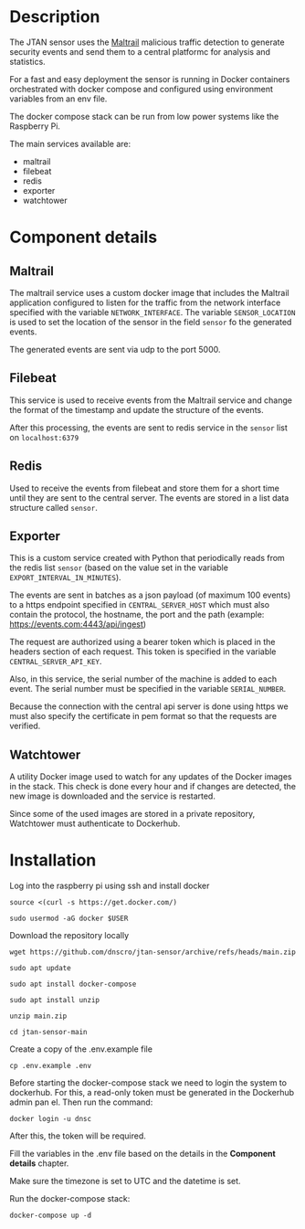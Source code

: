 # Description
The JTAN sensor uses the [Maltrail](https://github.com/stamparm/maltrail) malicious traffic detection to generate security events and send them to a central platformc for analysis and statistics.

For a fast and easy deployment the sensor is running in Docker containers orchestrated with docker compose and configured using environment variables from an env file. 

The docker compose stack can be run from low power systems like the Raspberry Pi.

The main services available are:
- maltrail
- filebeat
- redis
- exporter
- watchtower

# Component details
## Maltrail
The maltrail service uses a custom docker image that includes the Maltrail application configured to listen for the traffic from the network interface specified with the variable ```NETWORK_INTERFACE```. The variable ```SENSOR_LOCATION``` is used to set the location of the sensor in the field ```sensor``` fo the generated events.

The generated events are sent via udp to the port 5000.

## Filebeat
This service is used to receive events from the Maltrail service and change the format of the timestamp and update the structure of the events.

After this processing, the events are sent to redis service in the ```sensor``` list on ```localhost:6379```

## Redis
Used to receive the events from filebeat and store them for a short time until they are sent to the central server. The events are stored in a list data structure called ```sensor```.

## Exporter
This is a custom service created with Python that periodically reads from the redis list ```sensor``` (based on the value set in the variable ```EXPORT_INTERVAL_IN_MINUTES```).

The events are sent in batches as a json payload (of maximum 100 events) to a https endpoint specified in ```CENTRAL_SERVER_HOST``` which must also contain the protocol, the hostname, the port and the path (example: https://events.com:4443/api/ingest)

The request are authorized using a bearer token which is placed in the headers section of each request. This token is specified in the variable ```CENTRAL_SERVER_API_KEY```.

Also, in this service, the serial number of the machine is added to each event. The serial number must be specified in the variable ```SERIAL_NUMBER```.

Because the connection with the central api server is done using https we must also specify the certificate in pem format so that the requests are verified.

## Watchtower
A utility Docker image used to watch for any updates of the Docker images in the stack. This check is done every hour and if changes are detected, the new image is downloaded and the service is restarted.

Since some of the used images are stored in a private repository, Watchtower must authenticate to Dockerhub.


# Installation
Log into the raspberry pi using ssh and install docker
```
source <(curl -s https://get.docker.com/)

sudo usermod -aG docker $USER
```

Download the repository locally
```
wget https://github.com/dnscro/jtan-sensor/archive/refs/heads/main.zip

sudo apt update

sudo apt install docker-compose

sudo apt install unzip

unzip main.zip

cd jtan-sensor-main
```

Create a copy of the .env.example file
```
cp .env.example .env
```

Before starting the docker-compose stack we need to login the system to dockerhub. For this, a read-only token must be generated in the Dockerhub admin pan el. Then run the command:
```
docker login -u dnsc
```
After this, the token will be required.


Fill the variables in the .env file based on the details in the **Component details** chapter.

Make sure the timezone is set to UTC and the datetime is set.

Run the docker-compose stack:
```
docker-compose up -d
```
